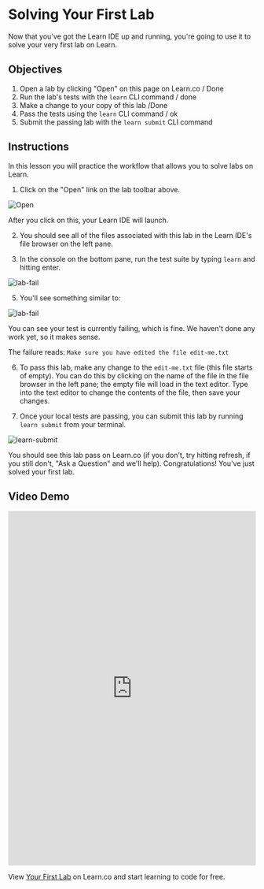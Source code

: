 # Solving Your First Lab

Now that you've got the Learn IDE up and running, you're going to use it to solve your very first lab on Learn. 

## Objectives

1. Open a lab by clicking "Open" on this page on Learn.co / Done
2. Run the lab's tests with the `learn` CLI command / done
3. Make a change to your copy of this lab /Done
4. Pass the tests using the `learn` CLI command / ok
5. Submit the passing lab with the `learn submit` CLI command

## Instructions

In this lesson you will practice the workflow that allows you to solve labs on Learn.

1. Click on the "Open" link on the lab toolbar above.

![Open](https://s3.amazonaws.com/learn-verified/SolvingYourFirstLab.png)

After you click on this, your Learn IDE will launch. 

2. You should see all of the files associated with this lab in the Learn IDE's file browser on the left pane.

3. In the console on the bottom pane, run the test suite by typing `learn` and hitting enter. 

![lab-fail](https://s3.amazonaws.com/learn-verified/IDE.png)

5. You'll see something similar to:

![lab-fail](https://s3.amazonaws.com/learn-verified/LearnRunningLearrn.png)

You can see your test is currently failing, which is fine. We haven't done any work yet, so it makes sense.

The failure reads: `Make sure you have edited the file edit-me.txt`

6. To pass this lab, make any change to the `edit-me.txt` file (this file starts of empty). You can do this by clicking on the name of the file in the file browser in the left pane; the empty file will load in the text editor. Type into the text editor to change the contents of the file, then save your changes.

7. Once your local tests are passing, you can submit this lab by running `learn submit` from your terminal.

![learn-submit](https://s3.amazonaws.com/learn-verified/LearnSubmit2.png)

You should see this lab pass on Learn.co (if you don't, try hitting refresh, if you still don't, "Ask a Question" and we'll help). Congratulations! You've just solved your first lab. 

## Video Demo

<iframe width="100%" height="720" src="https://www.youtube.com/embed/MZ2vUG6p1PY?rel=0&amp;showinfo=0" frameborder="0" allowfullscreen></iframe>

<p class='util--hide'>View <a href='https://learn.co/lessons/welcome-to-learn-5'>Your First Lab</a> on Learn.co and start learning to code for free.</p>
